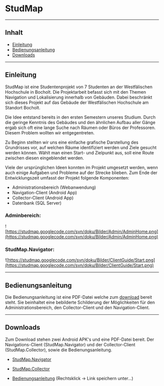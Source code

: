 # StudMap #

---

## Inhalt ##
  * [Einleitung](#Einleitung.md)
  * [Bedienungsanleitung](#Bedienungsanleitung.md)
  * [Downloads](#Downloads.md)

---

## Einleitung ##
StudMap ist eine Studentenprojekt von 7 Studenten an der Westfälischen Hochschule in Bocholt. Die Projektarbeit befasst sich mit den Themen Navigation und Lokalisierung innerhalb von Gebäuden. Dabei beschränkt sich dieses Projekt auf das Gebäude der Westfälischen Hochschule am Standort Bocholt.

Die Idee entstand bereits in den ersten Semestern unseres Studium. Durch die geringe Kenntnis des Gebäudes und den ähnlichen Aufbau aller Gänge ergab sich oft eine lange Suche nach Räumen oder Büros der Professoren. Diesem Problem wollten wir entgegentreten.

Zu Beginn stellten wir uns eine einfache grafische Darstellung des Grundrisses vor, auf welchen Räume identifiziert werden und Ziele gesucht werden können. Wählt man einen Start- und Zielpunkt aus, soll eine Route zwischen diesen eingeblendet werden.

Viele der ursprünglichen Ideen konnten im Projekt umgesetzt werden, wenn auch einige Aufgaben und Probleme auf der Strecke blieben. Zum Ende der Entwicklungszeit umfasst der Projekt folgende Komponenten:
  * Administrationsbereich (Webanwendung)
  * Navigation-Client (Android App)
  * Collector-Client (Android App)
  * Datenbank (SQL Server)

### Adminbereich: ###
![https://studmap.googlecode.com/svn/doku/Bilder/Admin/AdminHome.png](https://studmap.googlecode.com/svn/doku/Bilder/Admin/AdminHome.png)


### StudMap.Navigator: ###
![https://studmap.googlecode.com/svn/doku/Bilder/ClientGuide/Start.png](https://studmap.googlecode.com/svn/doku/Bilder/ClientGuide/Start.png)

---

## Bedienungsanleitung ##
Die Bedienungsanleitung ist eine PDF-Datei welche zum [download](#Downloads.md) bereit steht. Sie beinhaltet eine bebilderte Schilderung der Möglichkeiten für den Administrationsbereich, den Collector-Client und den Navigation-Client.

---

## Downloads ##
Zum Download stehen zwei Android APK's und eine PDF-Datei bereit. Der Navigations-Client (StudMap.Navigator) und der Collector-Client (StudMap.Collector), sowie die Bedienungsanleitung.
  * [StudMap.Navigator](https://studmap.googlecode.com/svn/trunk/StudMap.Navigator/StudMap.Navigator.apk)
  * [StudMap.Collector](https://studmap.googlecode.com/svn/trunk/Collector/StudMap.Collector.apk)

  * [Bedienungsanleitung](https://studmap.googlecode.com/svn/doku/StudMap_Bedienungsanleitungen.pdf) (Rechtsklick -> Link speichern unter...)